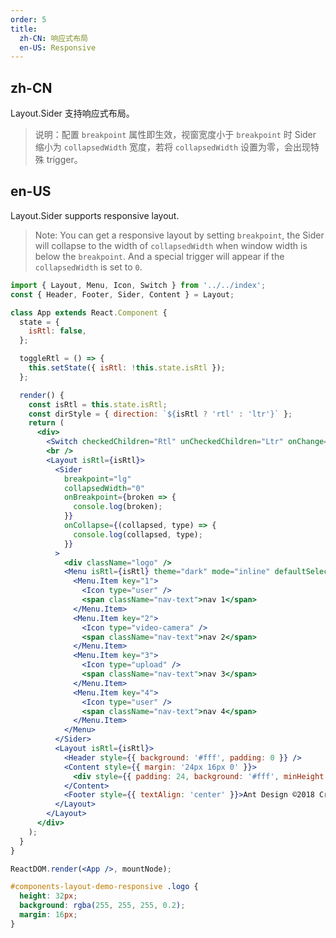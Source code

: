 ```yaml
---
order: 5
title:
  zh-CN: 响应式布局
  en-US: Responsive
---
```


## zh-CN

Layout.Sider 支持响应式布局。

> 说明：配置 `breakpoint` 属性即生效，视窗宽度小于 `breakpoint` 时 Sider 缩小为 `collapsedWidth` 宽度，若将 `collapsedWidth` 设置为零，会出现特殊 trigger。

## en-US

Layout.Sider supports responsive layout.

> Note: You can get a responsive layout by setting `breakpoint`, the Sider will collapse to the width of `collapsedWidth` when window width is below the `breakpoint`. And a special trigger will appear if the `collapsedWidth` is set to `0`.

```jsx
import { Layout, Menu, Icon, Switch } from '../../index';
const { Header, Footer, Sider, Content } = Layout;

class App extends React.Component {
  state = {
    isRtl: false,
  };

  toggleRtl = () => {
    this.setState({ isRtl: !this.state.isRtl });
  };

  render() {
    const isRtl = this.state.isRtl;
    const dirStyle = { direction: `${isRtl ? 'rtl' : 'ltr'}` };
    return (
      <div>
        <Switch checkedChildren="Rtl" unCheckedChildren="Ltr" onChange={this.toggleRtl} />
        <br />
        <Layout isRtl={isRtl}>
          <Sider
            breakpoint="lg"
            collapsedWidth="0"
            onBreakpoint={broken => {
              console.log(broken);
            }}
            onCollapse={(collapsed, type) => {
              console.log(collapsed, type);
            }}
          >
            <div className="logo" />
            <Menu isRtl={isRtl} theme="dark" mode="inline" defaultSelectedKeys={['4']}>
              <Menu.Item key="1">
                <Icon type="user" />
                <span className="nav-text">nav 1</span>
              </Menu.Item>
              <Menu.Item key="2">
                <Icon type="video-camera" />
                <span className="nav-text">nav 2</span>
              </Menu.Item>
              <Menu.Item key="3">
                <Icon type="upload" />
                <span className="nav-text">nav 3</span>
              </Menu.Item>
              <Menu.Item key="4">
                <Icon type="user" />
                <span className="nav-text">nav 4</span>
              </Menu.Item>
            </Menu>
          </Sider>
          <Layout isRtl={isRtl}>
            <Header style={{ background: '#fff', padding: 0 }} />
            <Content style={{ margin: '24px 16px 0' }}>
              <div style={{ padding: 24, background: '#fff', minHeight: 360 }}>content</div>
            </Content>
            <Footer style={{ textAlign: 'center' }}>Ant Design ©2018 Created by Ant UED</Footer>
          </Layout>
        </Layout>
      </div>
    );
  }
}

ReactDOM.render(<App />, mountNode);
```

```css
#components-layout-demo-responsive .logo {
  height: 32px;
  background: rgba(255, 255, 255, 0.2);
  margin: 16px;
}
```
